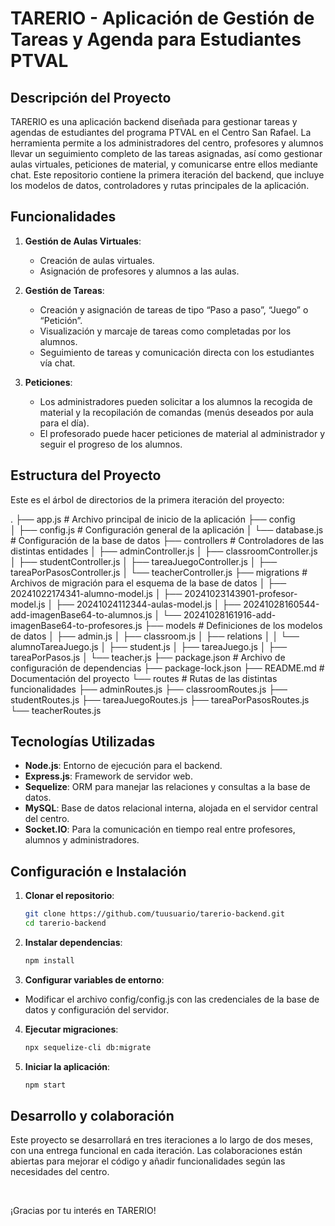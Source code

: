 # TARERIO - Aplicación de Gestión de Tareas y Agenda para Estudiantes PTVAL

## Descripción del Proyecto

TARERIO es una aplicación backend diseñada para gestionar tareas y agendas de estudiantes del programa PTVAL en el Centro San Rafael. La herramienta permite a los administradores del centro, profesores y alumnos llevar un seguimiento completo de las tareas asignadas, así como gestionar aulas virtuales, peticiones de material, y comunicarse entre ellos mediante chat. Este repositorio contiene la primera iteración del backend, que incluye los modelos de datos, controladores y rutas principales de la aplicación.

## Funcionalidades

1. **Gestión de Aulas Virtuales**:
   - Creación de aulas virtuales.
   - Asignación de profesores y alumnos a las aulas.
   
2. **Gestión de Tareas**:
   - Creación y asignación de tareas de tipo “Paso a paso”, “Juego” o “Petición”.
   - Visualización y marcaje de tareas como completadas por los alumnos.
   - Seguimiento de tareas y comunicación directa con los estudiantes vía chat.
   
3. **Peticiones**:
   - Los administradores pueden solicitar a los alumnos la recogida de material y la recopilación de comandas (menús deseados por aula para el día).
   - El profesorado puede hacer peticiones de material al administrador y seguir el progreso de los alumnos.

## Estructura del Proyecto

Este es el árbol de directorios de la primera iteración del proyecto:

.
├── app.js                          # Archivo principal de inicio de la aplicación
├── config                          
│   ├── config.js                   # Configuración general de la aplicación
│   └── database.js                 # Configuración de la base de datos
├── controllers                     # Controladores de las distintas entidades
│   ├── adminController.js
│   ├── classroomController.js
│   ├── studentController.js
│   ├── tareaJuegoController.js
│   ├── tareaPorPasosController.js
│   └── teacherController.js
├── migrations                      # Archivos de migración para el esquema de la base de datos
│   ├── 20241022174341-alumno-model.js
│   ├── 20241023143901-profesor-model.js
│   ├── 20241024112344-aulas-model.js
│   ├── 20241028160544-add-imagenBase64-to-alumnos.js
│   └── 20241028161916-add-imagenBase64-to-profesores.js
├── models                          # Definiciones de los modelos de datos
│   ├── admin.js
│   ├── classroom.js
│   ├── relations
│   │   └── alumnoTareaJuego.js
│   ├── student.js
│   ├── tareaJuego.js
│   ├── tareaPorPasos.js
│   └── teacher.js
├── package.json                    # Archivo de configuración de dependencias
├── package-lock.json
├── README.md                       # Documentación del proyecto
└── routes                          # Rutas de las distintas funcionalidades
    ├── adminRoutes.js
    ├── classroomRoutes.js
    ├── studentRoutes.js
    ├── tareaJuegoRoutes.js
    ├── tareaPorPasosRoutes.js
    └── teacherRoutes.js

## Tecnologías Utilizadas

- **Node.js**: Entorno de ejecución para el backend.
- **Express.js**: Framework de servidor web.
- **Sequelize**: ORM para manejar las relaciones y consultas a la base de datos.
- **MySQL**: Base de datos relacional interna, alojada en el servidor central del centro.
- **Socket.IO**: Para la comunicación en tiempo real entre profesores, alumnos y administradores.
  
## Configuración e Instalación

1. **Clonar el repositorio**:
   ```bash
   git clone https://github.com/tuusuario/tarerio-backend.git
   cd tarerio-backend

2. **Instalar dependencias**:
    ```bash
   npm install

3. **Configurar variables de entorno**:

 - Modificar el archivo config/config.js con las credenciales de la base de datos y configuración del servidor.

4. **Ejecutar migraciones**:
   ```bash
   npx sequelize-cli db:migrate

5. **Iniciar la aplicación**:
    ```bash
   npm start

## Desarrollo y colaboración

Este proyecto se desarrollará en tres iteraciones a lo largo de dos meses, con una entrega funcional en cada iteración. Las colaboraciones están abiertas para mejorar el código y añadir funcionalidades según las necesidades del centro.

<br>

¡Gracias por tu interés en TARERIO!